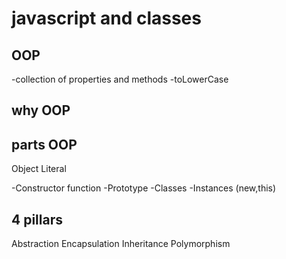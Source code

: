# javascript and classes

## OOP
-collection of properties and methods
-toLowerCase

## why OOP

## parts OOP
Object Literal

-Constructor function
-Prototype
-Classes
-Instances (new,this)

## 4 pillars

Abstraction
Encapsulation
Inheritance
Polymorphism